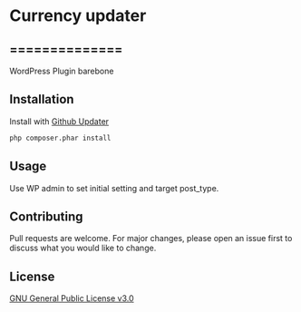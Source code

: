 # Currency updater 
## ==============
WordPress Plugin barebone

## Installation
Install with [Github Updater](https://github.com/afragen/github-updater)

```bash
php composer.phar install
```

## Usage

Use WP admin to set initial setting and target post_type.

## Contributing
Pull requests are welcome. For major changes, please open an issue first to discuss what you would like to change.

## License
[GNU General Public License v3.0](https://choosealicense.com/licenses/gpl-3.0/)
